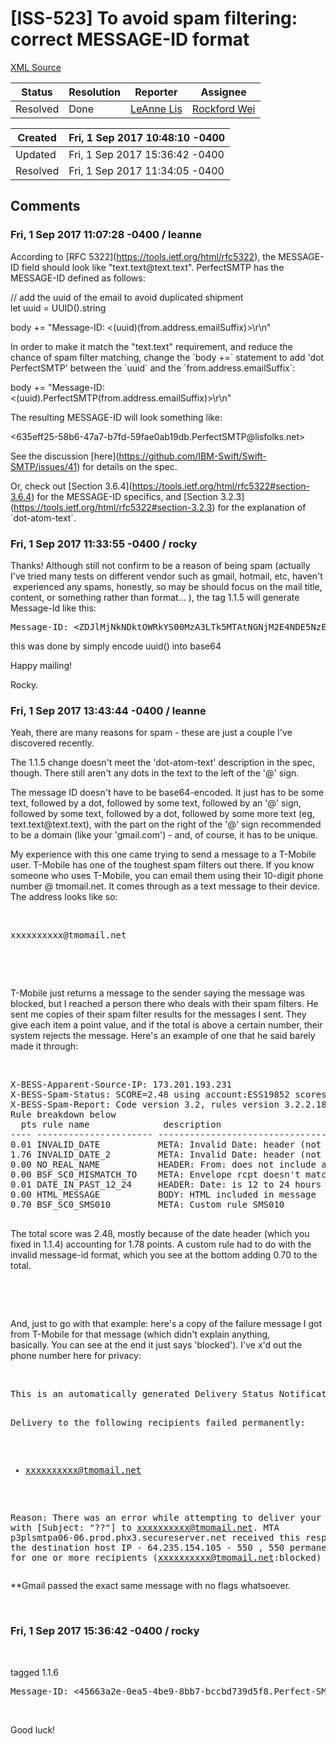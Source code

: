 # [ISS-523] To avoid spam filtering: correct MESSAGE-ID format

[XML Source](./xml/ISS-523.xml)
<p></p>





Status|Resolution|Reporter|Assignee
------|----------|--------|--------
Resolved|Done|[LeAnne Lis](leanne)|[Rockford Wei]($rocky)





Created|Fri, 1 Sep 2017 10:48:10 -0400
-------|--------------
Updated|Fri, 1 Sep 2017 15:36:42 -0400
Resolved|Fri, 1 Sep 2017 11:34:05 -0400


## Comments




### Fri, 1 Sep 2017 11:07:28 -0400 / leanne 

<p><p>According to <span class="error">&#91;RFC 5322&#93;</span>(<a href="https://tools.ietf.org/html/rfc5322" class="external-link" rel="nofollow">https://tools.ietf.org/html/rfc5322</a>), the MESSAGE-ID field should look like "text.text@text.text". PerfectSMTP has the MESSAGE-ID defined as follows:</p>

<p>    // add the uuid of the email to avoid duplicated shipment<br/>
    let uuid = UUID().string</p>

<p>    body += "Message-ID: &lt;&#40;uuid)&#40;from.address.emailSuffix)&gt;\r\n"</p>

<p>In order to make it match the "text.text" requirement, and reduce the chance of spam filter matching, change the `body +=` statement to add 'dot PerfectSMTP' between the `uuid` and the `from.address.emailSuffix`:</p>

<p>    body += "Message-ID: &lt;&#40;uuid).PerfectSMTP&#40;from.address.emailSuffix)&gt;\r\n"</p>

<p>The resulting MESSAGE-ID will look something like:</p>

<p>    &lt;635eff25-58b6-47a7-b7fd-59fae0ab19db.PerfectSMTP@lisfolks.net&gt;</p>

<p>See the discussion <span class="error">&#91;here&#93;</span>(<a href="https://github.com/IBM-Swift/Swift-SMTP/issues/41" class="external-link" rel="nofollow">https://github.com/IBM-Swift/Swift-SMTP/issues/41</a>) for details on the spec.</p>

<p>Or, check out <span class="error">&#91;Section 3.6.4&#93;</span>(<a href="https://tools.ietf.org/html/rfc5322#section-3.6.4" class="external-link" rel="nofollow">https://tools.ietf.org/html/rfc5322#section-3.6.4</a>) for the MESSAGE-ID specifics, and <span class="error">&#91;Section 3.2.3&#93;</span>(<a href="https://tools.ietf.org/html/rfc5322#section-3.2.3" class="external-link" rel="nofollow">https://tools.ietf.org/html/rfc5322#section-3.2.3</a>) for the explanation of `dot-atom-text`.</p></p>


### Fri, 1 Sep 2017 11:33:55 -0400 / rocky 

<p><p>Thanks! Although still not confirm to be a reason of being spam (actually I've tried many tests on different vendor such as gmail, hotmail, etc, haven't  experienced any spams, honestly, so may be should focus on the mail title, content, or something rather than format... ), the tag 1.1.5 will generate Message-Id like this:</p>
<div class="code panel" style="border-width: 1px;"><div class="codeContent panelContent">
<pre class="code-java">Message-ID: &lt;ZDJlMjNkNDktOWRkYS00MzA3LTk5MTAtNGNjM2E4NDE5NzE1@gmail.com&gt;
</pre>
</div></div>
<p>this was done by simply encode uuid() into base64</p>

<p>Happy mailing!</p>

<p>Rocky.</p></p>


### Fri, 1 Sep 2017 13:43:44 -0400 / leanne 

<p><p>Yeah, there are many reasons for spam - these are just a couple I've discovered recently.</p>

<p>The 1.1.5 change doesn't meet the 'dot-atom-text' description in the spec, though. There still aren't any dots in the text to the left of the '@' sign.</p>

<p>The message ID doesn't have to be base64-encoded. It just has to be some text, followed by a dot, followed by some text, followed by an '@' sign, followed by some text, followed by a dot, followed by some more text (eg, text.text@text.text), with the part on the right of the '@' sign recommended to be a domain (like your 'gmail.com') - and, of course, it has to be unique.</p>

<p>My experience with this one came trying to send a message to a T-Mobile user. T-Mobile has one of the toughest spam filters out there. If you know someone who uses T-Mobile, you can email them using their 10-digit phone number @ tmomail.net. It comes through as a text message to their device. The address looks like so:</p>

<p> </p>
<div class="code panel" style="border-width: 1px;"><div class="codeContent panelContent">
<pre class="code-java">xxxxxxxxxx@tmomail.net
</pre>
</div></div>
<p> </p>

<p> </p>

<p>T-Mobile just returns a message to the sender saying the message was blocked, but I reached a person there who deals with their spam filters. He sent me copies of their spam filter results for the messages I sent. They give each item a point value, and if the total is above a certain number, their system rejects the message. Here's an example of one that he said barely made it through: </p>

<p> </p>
<div class="preformatted panel" style="border-width: 1px;"><div class="preformattedContent panelContent">
<pre>X-BESS-Apparent-Source-IP: 173.201.193.231
X-BESS-Spam-Status: SCORE=2.48 using account:ESS19852 scores of QUARANTINE_LEVEL=0.0 KILL_LEVEL=4.7 tests=INVALID_DATE, INVALID_DATE_2, NO_REAL_NAME, BSF_SC0_MISMATCH_TO, DATE_IN_PAST_12_24, HTML_MESSAGE, BSF_SC0_SMS010
X-BESS-Spam-Report: Code version 3.2, rules version 3.2.2.183462
Rule breakdown below
  pts rule name              description
---- ---------------------- --------------------------------
0.01 INVALID_DATE           META: Invalid Date: header (not RFC 2822) 
1.76 INVALID_DATE_2         META: Invalid Date: header (not RFC 2822) 
0.00 NO_REAL_NAME           HEADER: From: does not include a real name 
0.00 BSF_SC0_MISMATCH_TO    META: Envelope rcpt doesn't match header 
0.01 DATE_IN_PAST_12_24     HEADER: Date: is 12 to 24 hours before Received: date
0.00 HTML_MESSAGE           BODY: HTML included in message 
0.70 BSF_SC0_SMS010         META: Custom rule SMS010 


</pre>
</div></div>
<p>The total score was 2.48, mostly because of the date header (which you fixed in 1.1.4) accounting for 1.78 points. A custom rule had to do with the invalid message-id format, which you see at the bottom adding 0.70 to the total.</p>

<p> </p>

<p> </p>

<p>And, just to go with that example: here's a copy of the failure message I got from T-Mobile for that message (which didn't explain anything, basically. You can see at the end it just says 'blocked'). I've x'd out the phone number here for privacy:</p>

<p> </p>
<div class="preformatted panel" style="border-width: 1px;"><div class="preformattedContent panelContent">
<pre>This is an automatically generated Delivery Status Notification.  

Delivery to the following recipients failed permanently:

* xxxxxxxxxx@tmomail.net

Reason: There was an error while attempting to deliver your message with [Subject: "??"] to xxxxxxxxxx@tmomail.net. MTA p3plsmtpa06-06.prod.phx3.secureserver.net received this response from the destination host IP - 64.235.154.105 - 550 , 550 permanent failure for one or more recipients (xxxxxxxxxx@tmomail.net:blocked)</pre>
</div></div>
<p>**Gmail passed the exact same message with no flags whatsoever.</p>

<p> </p></p>


### Fri, 1 Sep 2017 15:36:42 -0400 / rocky 

<p><p> </p>

<p>tagged 1.1.6</p>
<div class="code panel" style="border-width: 1px;"><div class="codeContent panelContent">
<pre class="code-java">Message-ID: &lt;45663a2e-0ea5-4be9-8bb7-bccbd739d5f8.Perfect-SMTP@gmail.com&gt;
</pre>
</div></div>
<p> </p>

<p>Good luck!</p></p>


